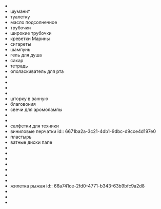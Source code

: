 -
- шуманит
- туалетку
- масло подсолнечное
- трубочки
- широкие трубочки
- креветки Марины
- сигареты
- шампунь
- гель для душа
- сахар
- тетрадь
- ополаскиватель для рта
-
-
-
-
- шторку в ванную
- благовония
- свечи для аромолампы
-
-
- салфетки для техники
- виниловые перчатки
  id:: 6671ba2a-3c21-4db1-9dbc-d9cce4d197e0
- пластырь
- ватные диски папе
-
-
-
-
-
-
-
- жилетка рыжая
  id:: 66a741ce-2fd0-4771-b343-63b9bfc9a2d8
-
-
-